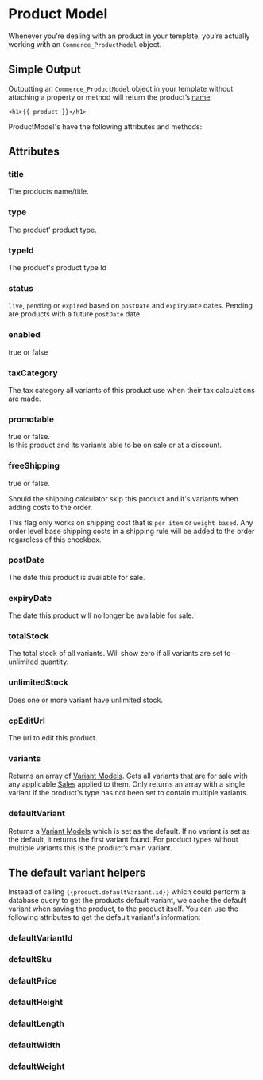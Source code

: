 # Product Model

Whenever you’re dealing with an product in your template, you’re actually working with an `Commerce_ProductModel` object.

## Simple Output

Outputting an `Commerce_ProductModel` object in your template without attaching a property or method will return the product’s [name](#name):

```
<h1>{{ product }}</h1>
```
ProductModel's have the following attributes and methods:

## Attributes

### title

The products name/title.

### type

The product' product type. 

### typeId

The product's product type Id

### status

`live`, `pending` or `expired` based on `postDate` and `expiryDate` dates. Pending are products
with a future `postDate` date.

### enabled

true or false

### taxCategory

The tax category all variants of this product use when their tax calculations are made.

### promotable

true or false.  
Is this product and its variants able to be on sale or at a discount.

### freeShipping

true or false.  

Should the shipping calculator skip this product and it's variants when adding costs to the order.

This flag only works on shipping cost that is `per item` or `weight based`. Any order level base shipping costs in a shipping rule will be added to the order regardless of this checkbox. 

### postDate

The date this product is available for sale.

### expiryDate

The date this product will no longer be available for sale.

### totalStock

The total stock of all variants. Will show zero if all variants are set to unlimited quantity.

### unlimitedStock

Does one or more variant have unlimited stock.

### cpEditUrl

The url to edit this product.

### variants

Returns an array of [Variant Models](variant-model.md).
Gets all variants that are for sale with any applicable [Sales](sales.md) applied to them.
Only returns an array with a single variant if the product's type has not been set to contain multiple variants.

### defaultVariant

Returns a [Variant Models](variant-model.md) which is set as the default. If no variant is set as the default, it returns the first variant found.  For product types without multiple variants this is the product’s main variant.

## The default variant helpers

Instead of calling `{{product.defaultVariant.id}}` which could perform a database query to get the products default variant, we cache the default variant when saving the product, to the product itself. You can use the following attributes to get the default variant's information:

### defaultVariantId
### defaultSku
### defaultPrice
### defaultHeight
### defaultLength
### defaultWidth
### defaultWeight
